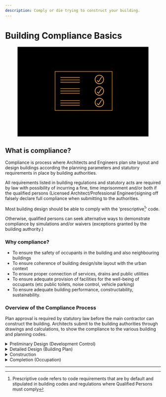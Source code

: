 ```yaml
---
description: Comply or die trying to construct your building.
---
```


# Building Compliance Basics

<figure><img src="../.gitbook/assets/Building Compliance.png" alt=""><figcaption></figcaption></figure>

## What is compliance?

Compliance is process where Architects and Engineers plan site layout and design buildings according the planning parameters and statutory requirements in place by building authorities.

All requirements listed in building regulations and statutory acts are required by law with possibility of incurring a fine, time imprisonment and/or both if the qualified persons (Licensed Architect/Professional Engineer)signing off falsely declare full compliance when submitting to the authorities.

Most building design should be able to comply with the ‘prescriptive[^1]’ code.

Otherwise, qualified persons can seek alternative ways to demonstrate compliance by simulations and/or waivers (exceptions granted by the building authority.)

### Why compliance?

* To ensure the safety of occupants in the building and also neighbouring buildings
* To ensure coherence of building design/site layout with the urban context
* To ensure proper connection of services, drains and public utilities
* To ensure adequate provision of facilities for the well-being of occupants (etc public toilets, noise control, vehicle parking)
* To ensure adequate building performance, constructability, sustainability.

### Overview of the Compliance Process

Plan approval is required by statutory law before the main contractor can construct the building. Architects submit to the building authorities through drawings and calculations, to show the compliance to the various building and planning codes.

<details>

<summary>Preliminary Design (Development Control)</summary>

Planning parameters must be complied.

Key items to be established: GFA, Strata area, Plot Ratio, Site layout, Building Setback & Building Height etc

</details>

<details>

<summary>Detailed Design (Building Plan)</summary>

Building layout finalised and submitted for approval before construction.

Key items to be established: Building layout, fire safety, service provisions etc

</details>

<details>

<summary>Construction</summary>

To follow exactly approved plans. If not, to submit amendment plans to building authority before proceed with the changes. Architects must regularise deviations from approved plans to avoid abortive works.

</details>

<details>

<summary>Completion (Occupation)</summary>

Building constructed to approved drawings, on-site inspection and verification.

</details>

***

[^1]: Prescriptive code refers to code requirements that are by default and stipulated in building codes and regulations where Qualified Persons must  comply
